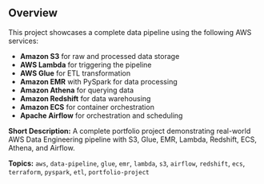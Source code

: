 ## Overview
This project showcases a complete data pipeline using the following AWS services:
- **Amazon S3** for raw and processed data storage
- **AWS Lambda** for triggering the pipeline
- **AWS Glue** for ETL transformation
- **Amazon EMR** with PySpark for data processing
- **Amazon Athena** for querying data
- **Amazon Redshift** for data warehousing
- **Amazon ECS** for container orchestration
- **Apache Airflow** for orchestration and scheduling

**Short Description:** A complete portfolio project demonstrating real-world AWS Data Engineering pipeline with S3, Glue, EMR, Lambda, Redshift, ECS, Athena, and Airflow.

**Topics:** `aws`, `data-pipeline`, `glue`, `emr`, `lambda`, `s3`, `airflow`, `redshift`, `ecs`, `terraform`, `pyspark`, `etl`, `portfolio-project`
